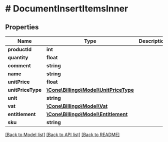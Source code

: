# # DocumentInsertItemsInner

## Properties

Name | Type | Description | Notes
------------ | ------------- | ------------- | -------------
**productId** | **int** |  |
**quantity** | **float** |  |
**comment** | **string** |  | [optional]
**name** | **string** |  |
**unitPrice** | **float** |  |
**unitPriceType** | [**\Cone\Billingo\Model\UnitPriceType**](UnitPriceType.md) |  |
**unit** | **string** |  |
**vat** | [**\Cone\Billingo\Model\Vat**](Vat.md) |  |
**entitlement** | [**\Cone\Billingo\Model\Entitlement**](Entitlement.md) |  | [optional]
**sku** | **string** |  | [optional]

[[Back to Model list]](../../README.md#models) [[Back to API list]](../../README.md#endpoints) [[Back to README]](../../README.md)
